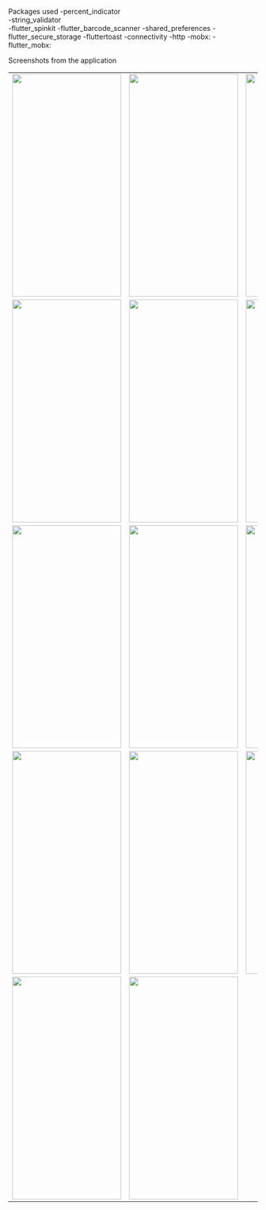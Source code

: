 Packages used
-percent_indicator <br>
-string_validator <br>
-flutter_spinkit
-flutter_barcode_scanner
-shared_preferences
-flutter_secure_storage
-fluttertoast
-connectivity
-http
-mobx:
-flutter_mobx:

Screenshots from the application 
  
<table>
  <tr>
    <td><img src="https://user-images.githubusercontent.com/76439620/126821972-21817680-0feb-4a6f-81b5-1878a84a0935.jpg" width=220 height=450></td>
    <td><img src="https://user-images.githubusercontent.com/76439620/126822108-6d4271fb-c5df-47ee-b63f-19263224d2ff.jpg" width=220 height=450></td>
    <td><img src="https://user-images.githubusercontent.com/76439620/126823199-1bd03d33-bca0-454e-8d80-2015a9674250.jpg" width=220 height=450></td>
    <td><img src="https://user-images.githubusercontent.com/76439620/126823321-fe5264ee-f22d-402e-9c89-80c4026fc194.jpg" width=220 height=450></td>
  </tr>
  
  <tr>
    <td><img src="https://user-images.githubusercontent.com/76439620/126823460-3842e0ad-b2c1-4cb8-9514-efdf3fe60be1.jpg" width=220 height=450></td>
    <td><img src="https://user-images.githubusercontent.com/76439620/126823534-12760ae9-d2fd-4fdf-aacb-1f92aa931f60.jpg" width=220 height=450></td>
    <td><img src="https://user-images.githubusercontent.com/76439620/126823557-75cecc61-5888-4972-b9e5-62a488597681.jpg" width=220 height=450></td>
    <td><img src="https://user-images.githubusercontent.com/76439620/126823572-371404d9-6581-475e-a1c2-9bcbd5fa1c87.jpg" width=220 height=450></td>
  </tr>
  
  <tr>
    <td><img src="https://user-images.githubusercontent.com/76439620/126823591-468b892f-e794-4be5-8bc6-f98918d675e7.jpg" width=220 height=450></td>
    <td><img src="https://user-images.githubusercontent.com/76439620/126823612-2087266e-8279-4a70-a463-2c95c67dcb72.jpg" width=220 height=450></td>
    <td><img src="https://user-images.githubusercontent.com/76439620/126823645-6543ccef-56dc-423b-92c1-d94e02c0bf72.jpg" width=220 height=450></td>
    <td><img src="https://user-images.githubusercontent.com/76439620/126823691-b32c66b7-d7a6-4a01-b0ed-d431b8351e8a.jpg" width=220 height=450></td>
  </tr>
  
  <tr>
    <td><img src="https://user-images.githubusercontent.com/76439620/126823704-1e5797fd-f621-4b9a-9916-ee4a8f99abe2.jpg" width=220 height=450></td>
    <td><img src="https://user-images.githubusercontent.com/76439620/126823721-182bd813-1f90-4874-9e85-a5ba00390eb4.jpg" width=220 height=450></td>
    <td><img src="https://user-images.githubusercontent.com/76439620/126823749-2f94a492-9fa7-4638-a152-ba464606925e.jpg" width=220 height=450></td>
    <td><img src="https://user-images.githubusercontent.com/76439620/126823776-f3e4c658-9175-4f12-ad09-1fac99f40fa1.jpg" width=220 height=450></td>
  </tr>
  
  <tr>
    <td><img src="https://user-images.githubusercontent.com/76439620/126824393-e736b753-7794-43cb-ae29-302aa1ea1b9f.jpg" width=220 height=450></td>
    <td><img src="https://user-images.githubusercontent.com/76439620/126900209-e4868497-b6ab-4d11-b9ac-9589d8c3249e.jpg" width=220 height=450></td>
  </tr>
 </table>
